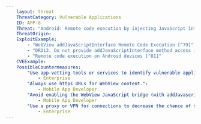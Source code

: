 ```yaml
---
    layout: threat
    ThreatCategory: Vulnerable Applications
    ID: APP-8
    Threat: "Android: Remote code execution by injecting JavaScript into a web page retrieved using WebView"
    ThreatOrigin:
    ExploitExample:
        - "WebView addJavaScriptInterface Remote Code Execution [^79]"
        - "DRD13. Do not provide addJavaScriptInterface method access in a WebView which could contain untrusted content [^80]"
        - "Remote code execution on Android devices [^81]"
    CVEExample:
    PossibleCountermeasures:
        "Use app-vetting tools or services to identify vulnerable applications":
            - Enterprise
        "Always use https URLs for WebView content.":
            - Mobile App Developer
        "Avoid enabling the WebView JavaScript bridge (with addJavascriptInterface) unless explicitly needed.":
            - Mobile App Developer
        "Use a proxy or VPN for connections to decrease the chance of success of a man-in-the-middle attack.":
            - Enterprise
---
```

